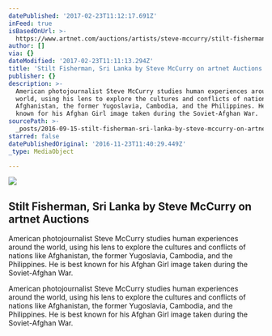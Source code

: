 ```yaml
---
datePublished: '2017-02-23T11:12:17.691Z'
inFeed: true
isBasedOnUrl: >-
  https://www.artnet.com/auctions/artists/steve-mccurry/stilt-fisherman-sri-lanka-2
author: []
via: {}
dateModified: '2017-02-23T11:11:13.294Z'
title: 'Stilt Fisherman, Sri Lanka by Steve McCurry on artnet Auctions'
publisher: {}
description: >-
  American photojournalist Steve McCurry studies human experiences around the
  world, using his lens to explore the cultures and conflicts of nations like
  Afghanistan, the former Yugoslavia, Cambodia, and the Philippines. He is best
  known for his Afghan Girl image taken during the Soviet-Afghan War.
sourcePath: >-
  _posts/2016-09-15-stilt-fisherman-sri-lanka-by-steve-mccurry-on-artnet-auctio.md
starred: false
datePublishedOriginal: '2016-11-23T11:40:29.449Z'
_type: MediaObject

---
```

<article style=""><img src="https://imgflo.herokuapp.com/graph/2b2431f8e7ba7b0/d617f217984328f5e9ee639903c383fc/noop.jpg?input=https%3A%2F%2Fimages.artnet.com%2Faoa_lot_images%2F118328%2Fsteve-mccurry-stilt-fisherman-photographs-chromogenic-print-c-print.jpg" /><h1>Stilt Fisherman, Sri Lanka by Steve McCurry on artnet Auctions</h1><p>American photojournalist Steve McCurry studies human experiences around the world, using his lens to explore the cultures and conflicts of nations like Afghanistan, the former Yugoslavia, Cambodia, and the Philippines. He is best known for his Afghan Girl image taken during the Soviet-Afghan War.</p></article>

American photojournalist Steve McCurry studies human experiences around the world, using his lens to explore the cultures and conflicts of nations like Afghanistan, the former Yugoslavia, Cambodia, and the Philippines. He is best known for his Afghan Girl image taken during the Soviet-Afghan War.